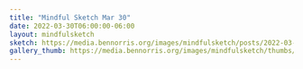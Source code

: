```yaml
---
title: "Mindful Sketch Mar 30"
date: 2022-03-30T06:00:00-06:00
layout: mindfulsketch
sketch: https://media.bennorris.org/images/mindfulsketch/posts/2022-03-30-0600-mindfulsketch.jpg
gallery_thumb: https://media.bennorris.org/images/mindfulsketch/thumbs/2022-03-30-0600-mindfulsketch.jpg
---
```

